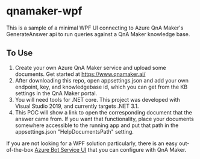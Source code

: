 # qnamaker-wpf
This is a sample of a minimal WPF UI connecting to Azure QnA Maker's GenerateAnswer api to run queries against a QnA Maker knowledge base.

## To Use
1. Create your own Azure QnA Maker service and upload some documents. Get started at https://www.qnamaker.ai/
2. After downloading this repo, open appsettings.json and add your own endpoint, key, and knowledgebase id, which you can get from the KB settings in the QnA Maker portal.
3. You will need tools for .NET core. This project was developed with Visual Studio 2019, and currently targets .NET 3.1.
4. This POC will show a link to open the corresponding document that the answer came from. If you want that functionality, place your documents somewhere accessible to the running app and put that path in the appsettings.json "HelpDocumentsPath" setting.

If you are not looking for a WPF solution particularly, there is an easy out-of-the-box [Azure Bot Service UI](https://docs.microsoft.com/en-us/azure/cognitive-services/qnamaker/quickstarts/create-publish-knowledge-base#create-a-bot") that you can configure with QnA Maker.
